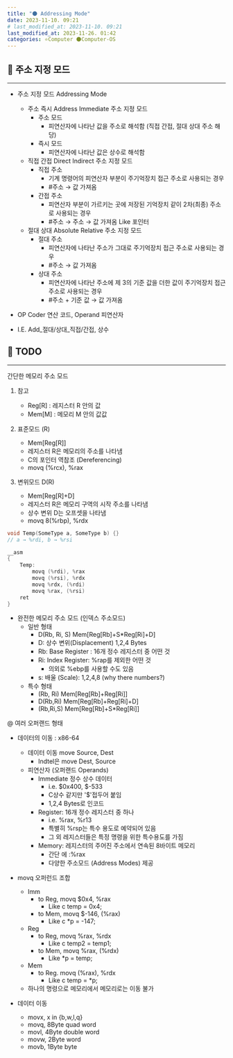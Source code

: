 ```yaml
---
title: "🌑 Addressing Mode"
date: 2023-11-10. 09:21
# last_modified_at: 2023-11-10. 09:21
last_modified_at: 2023-11-26. 01:42
categories: ⭐Computer 🌑Computer-OS
---
```


## 💫 주소 지정 모드

---

- 주소 지정 모드 Addressing Mode
  - 주소 즉시 Address Immediate 주소 지정 모드
    - 주소 모드
      - 피연산자에 나타난 값을 주소로 해석함 (직접 간접, 절대 상대 주소 해당)
    - 즉시 모드
      - 피연산자에 나타난 값은 상수로 해석함
  - 직접 간접 Direct Indirect 주소 지정 모드
    - 직접 주소
      - 기계 명령어의 피연산자 부분이 주기억장치 접근 주소로 사용되는 경우
      - #주소 → 값 가져옴
    - 간접 주소
      - 피연산자 부분이 가르키는 곳에 저장된 기억장치 같이 2차(최종) 주소로 사용되는 경우
      - #주소 → 주소 → 값 가져옴 Like 포인터
  - 절대 상대 Absolute Relative 주소 지정 모드
    - 절대 주소
      - 피연산자에 나타난 주소가 그대로 주기억장치 접근 주소로 사용되는 경우
      - #주소 → 값 가져옴
    - 상대 주소
      - 피연산자에 나타난 주소에 제 3의 기준 값을 더한 값이 주기억장치 접근 주소로 사용되는 경우
      - #주소 + 기준 값 → 값 가져옴

- OP Coder 연산 코드, Operand 피연산자  
- I.E. Add_절대/상대_직접/간접, 상수  

## 💫 TODO

---

간단한 메모리 주소 모드

1. 참고
   - Reg[R] : 레지스터 R 안의 값
   - Mem[M] : 메모리 M 안의 값값

2. 표준모드 (R)
   - Mem[Reg[R]]
   - 레지스터 R은 메모리의 주소를 나타냄
   - C의 포인터 역참조 (Dereferencing)
   - movq (%rcx), %rax

3. 변위모드 D(R)
   - Mem[Reg[R]+D]
   - 레지스터 R은 메모리 구역의 시작 주소를 나타냄
   - 상수 변위 D는 오프셋을 나타냄
   - movq 8(%rbp), %rdx

```c
void Temp(SomeType a, SomeType b) {}
// a → %rdi, b → %rsi

__asm
{
	Temp:
		movq (%rdi), %rax
		movq (%rsi), %rdx
		movq %rdx, (%rdi)
		movq %rax, (%rsi)
	ret
}
```

- 완전한 메모리 주소 모드 (인덱스 주소모드)
  - 일반 형태
    - D(Rb, Ri, S) Mem[Reg[Rb]+S*Reg[Ri]+D]
    - D: 상수 변위(Displacement) 1,2,4 Bytes
    - Rb: Base Register : 16개 정수 레지스터 중 어떤 것
    - Ri: Index Register: %rap를 제외한 어떤 것
      - 의외로 %ebp를 사용할 수도 있음
    - s: 배울 (Scale): 1,2,4,8 (why there numbers?)
  - 특수 형태
    - (Rb, Ri) Mem[Reg[Rb]+Reg[Ri]]
    - D(Rb,Ri) Mem[Reg[Rb]+Reg[Ri]+D]
    - (Rb,Ri,S) Mem[Reg[Rb]+S*Reg[Ri]]

@ 여러 오퍼랜드 형태  

- 데이터의 이동 : x86-64
  - 데이터 이동 move Source, Dest
    - Indtel은 move Dest, Source
  - 피연산자 (오퍼랜드 Operands)
    - Immediate 정수 상수 데이터
      - i.e. $0x400, $-533
      - C상수 같지만 '$'접두어 붙임
      - 1,2,4 Bytes로 인코드
    - Register: 16개 정수 레지스터 중 하나
      - i.e. %rax, %r13
      - 특별히 %rsp는 특수 용도로 예약되어 있음
      - 그 외 레지스터들은 특정 명령을 위한 특수용도를 가짐
    - Memory: 레지스터의 주어진 주소에서 연속된 8바이트 메모리
      - 간단 에 :%rax
      - 다양한 주소모드 (Address Modes) 제공

- movq 오퍼런드 조합
  - Imm
    - to Reg, movq $0x4, %rax
      - Like c temp = 0x4;
    - to Mem, movq $-146, (%rax)
      - Like c *p = -147;
  - Reg
    - to Reg, movq %rax, %rdx
      - Like c temp2 = temp1;
    - to Mem, movq %rax, (%rdx)
      - Like *p = temp;
  - Mem
    - to Reg. movq (%rax), %rdx
      - Like c temp = *p;
  - 하나의 명령으로 메모리에서 메모리로는 이동 불가

- 데이터 이동
  - movx, x in {b,w,l,q}
  - movq, 8Byte quad word
  - movl, 4Byte double word
  - movw, 2Byte word
  - movb, 1Byte byte
